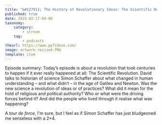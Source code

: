 ```yaml
---
title: "&#127911; The History of Revolutionary Ideas: The Scientific Revolution"
published: true
date: 2025-02-17-04-00
taxonomy:
    category:
        - stream
    tag:
        - podcasts
theurl: https://www.ppfideas.com/
image: artwork-resized.PNG
template: item
---
```


Episode summary: Today&rsquo;s episode is about a revolution that took centuries to happen if it ever really happened at all: The Scientific Revolution. David talks to historian of science Simon Schaffer about what changed in human understanding &ndash; and what didn&rsquo;t &ndash; in the age of Galileo and Newton. Was the new science a revolution of ideas or of practices? What did it mean for the hold of religious and political authority? Who or what were the driving forces behind it? And did the people who lived through it realise what was happening? 

A _tour de force_, I'm sure, but I feel as if Simon Schaffer has just bludgeoned me senseless with a 2×4.
